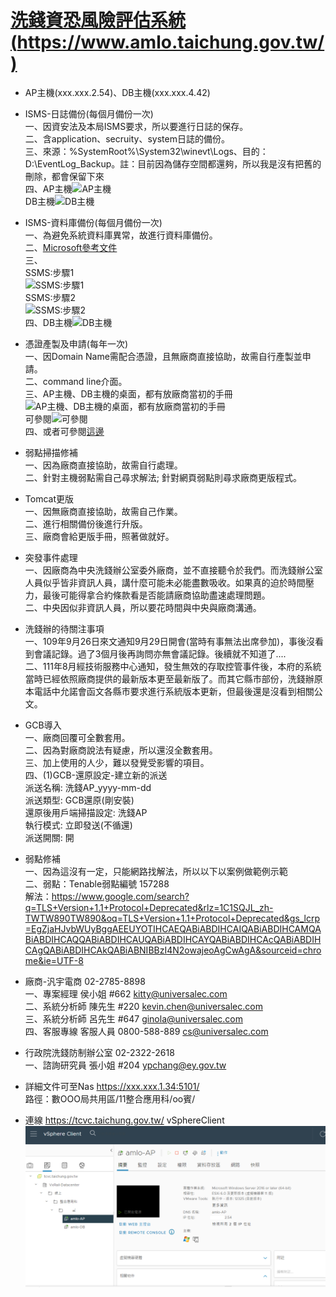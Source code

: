 # [洗錢資恐風險評估系統(https://www.amlo.taichung.gov.tw/)](https://www.amlo.taichung.gov.tw/)
* AP主機(xxx.xxx.2.54)、DB主機(xxx.xxx.4.42)
* ISMS-日誌備份(每個月備份一次)<br>
  一、因資安法及本局ISMS要求，所以要進行日誌的保存。<br>
  二、含application、secruity、system日誌的備份。<br>
  三、來源：%SystemRoot%\System32\winevt\Logs、目的：D:\EventLog_Backup。註：目前因為儲存空間都還夠，所以我是沒有把舊的刪除，都會保留下來<br>
  四、AP主機![AP主機](https://github.com/chiehpin0705/DigitalAffairs/blob/main/Log%E5%82%99%E4%BB%BD_2-54.png)<br>
        DB主機![DB主機](https://github.com/chiehpin0705/DigitalAffairs/blob/main/Log%E5%82%99%E4%BB%BD_4-42.png)<br>
* ISMS-資料庫備份(每個月備份一次)<br>
  一、為避免系統資料庫異常，故進行資料庫備份。<br>
  二、[Microsoft參考文件](https://learn.microsoft.com/zh-tw/sql/relational-databases/backup-restore/quickstart-backup-restore-database?view=sql-server-ver16)<br>
  三、<br>SSMS:步驟1<br>![SSMS:步驟1](https://github.com/chiehpin0705/DigitalAffairs/blob/main/DB%E5%82%99%E4%BB%BD_4-42_p1.png)<br>
      SSMS:步驟2<br>![SSMS:步驟2](https://github.com/chiehpin0705/DigitalAffairs/blob/main/DB%E5%82%99%E4%BB%BD_4-42_p2.png)<br>
  四、DB主機![DB主機](https://github.com/chiehpin0705/DigitalAffairs/blob/main/DB%E5%82%99%E4%BB%BD_4-42.png)
* 憑證產製及申請(每年一次)<br>
  一、因Domain Name需配合憑證，且無廠商直接協助，故需自行產製並申請。<br>
  二、command line介面。<br>
  三、AP主機、DB主機的桌面，都有放廠商當初的手冊![AP主機、DB主機的桌面，都有放廠商當初的手冊](https://github.com/chiehpin0705/DigitalAffairs/blob/main/%E4%B8%BB%E6%A9%9F%E6%A1%8C%E9%9D%A2%E5%B0%B1%E6%9C%89%E6%96%87%E4%BB%B6.png)<br>
      可參閱![可參閱](https://github.com/chiehpin0705/DigitalAffairs/blob/main/%E6%86%91%E8%AD%89.png)<br>
  四、或者可參閱[這邊](https://github.com/chiehpin0705/DigitalAffairs_amlo/blob/main/cert.md)<br>
* 弱點掃描修補<br>
  一、因為廠商直接協助，故需自行處理。<br>
  二、針對主機弱點需自己尋求解法; 針對網頁弱點則尋求廠商更版程式。 
* Tomcat更版<br>
  一、因無廠商直接協助，故需自己作業。<br>
  二、進行相關備份後進行升版。<br>
  三、廠商會給更版手冊，照著做就好。<br>
* 突發事件處理<br>
  一、因廠商為中央洗錢辦公室委外廠商，並不直接聽令於我們。而洗錢辦公室人員似乎皆非資訊人員，講什麼可能未必能盡數吸收。如果真的迫於時間壓力，最後可能得拿合約條款看是否能請廠商協助盡速處理問題。<br>
  二、中央因似非資訊人員，所以要花時間與中央與廠商溝通。<br>  
* 洗錢辦的待關注事項<br>
  一、109年9月26日來文通知9月29日開會(當時有事無法出席參加)，事後沒看到會議記錄。過了3個月後再詢問亦無會議記錄。後續就不知道了....<br>
  二、111年8月經技術服務中心通知，發生無效的存取控管事件後，本府的系統當時已經依照廠商提供的最新版本更至最新版了。而其它縣市部份，洗錢辦原本電話中允諾會函文各縣市要求進行系統版本更新，但最後還是沒看到相關公文。 <br>
* GCB導入<br>
  一、廠商回覆可全數套用。<br>
  二、因為對廠商說法有疑慮，所以還沒全數套用。<br>
  三、加上使用的人少，難以發覺受影響的項目。<br>
  四、(1)GCB-還原設定-建立新的派送<br>
        派送名稱: 洗錢AP_yyyy-mm-dd<br>
        派送類型: GCB還原(剛安裝)<br>
        還原後用戶端掃描設定:  洗錢AP<br>
        執行模式: 立即發送(不循還)<br>
        派送開關: 開<br>

* 弱點修補<br>
  一、因為這沒有一定，只能網路找解法，所以以下以案例做範例示範<br>
  二、弱點：Tenable弱點編號 157288<br>
      解法：https://www.google.com/search?q=TLS+Version+1.1+Protocol+Deprecated&rlz=1C1SQJL_zh-TWTW890TW890&oq=TLS+Version+1.1+Protocol+Deprecated&gs_lcrp=EgZjaHJvbWUyBggAEEUYOTIHCAEQABiABDIHCAIQABiABDIHCAMQABiABDIHCAQQABiABDIHCAUQABiABDIHCAYQABiABDIHCAcQABiABDIHCAgQABiABDIHCAkQABiABNIBBzI4N2owajeoAgCwAgA&sourceid=chrome&ie=UTF-8<br>
      
* 廠商-汎宇電商 02-2785-8898<br>
  一、專案經理   侯小姐 #662 kitty@universalec.com<br>
  二、系統分析師 陳先生 #220 kevin.chen@universalec.com<br>
  三、系統分析師 呂先生 #647 ginola@universalec.com<br>
  四、客服專線 客服人員 0800-588-889 cs@universalec.com<br>
* 行政院洗錢防制辦公室 02-2322-2618<br>
  一、諮詢研究員 張小姐 #204 ypchang@ey.gov.tw<br>

* 詳細文件可至Nas https://xxx.xxx.1.34:5101/<br>
  路徑：數OOO局共用區/11整合應用科/oo賓/

* 連線 https://tcvc.taichung.gov.tw/
  vSphereClient![vSphereClient](https://github.com/chiehpin0705/DigitalAffairs_amlo/blob/main/vSphereClient.png)
